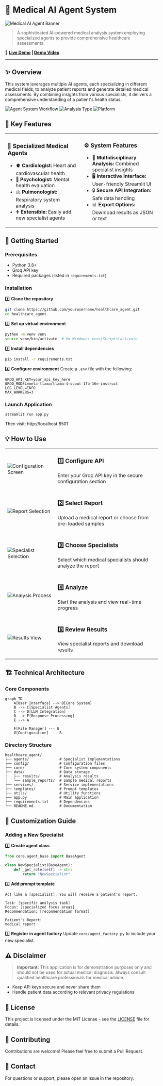 # 🏥 Medical AI Agent System

![Medical AI Agent Banner](https://img.shields.io/badge/Medical%20AI-Agent%20System-blue?style=for-the-badge)

> A sophisticated AI-powered medical analysis system employing specialized agents to provide comprehensive healthcare assessments.

**🔗 [Live Demo](https://medicalaiagent-a9teanvbmxe46jhzmuyevh.streamlit.app/) | [Demo Video](https://github.com/user-attachments/assets/f504d425-a5f7-48cc-82d8-b547a8597ce2)**

---

## ✨ Overview

This system leverages multiple AI agents, each specializing in different medical fields, to analyze patient reports and generate detailed medical assessments. By combining insights from various specialists, it delivers a comprehensive understanding of a patient's health status.

![Agent System Workflow](https://img.shields.io/badge/AI%20Agents-Medical%20Specialists-brightgreen) ![Analysis Type](https://img.shields.io/badge/Analysis-Multidisciplinary-orange) ![Platform](https://img.shields.io/badge/Platform-Streamlit-red)

## 🌟 Key Features

<table>
  <tr>
    <td width="50%">
      <h3>🧠 Specialized Medical Agents</h3>
      <ul>
        <li>🫀 <b>Cardiologist:</b> Heart and cardiovascular health</li>
        <li>🧠 <b>Psychologist:</b> Mental health evaluation</li>
        <li>🫁 <b>Pulmonologist:</b> Respiratory system analysis</li>
        <li>➕ <b>Extensible:</b> Easily add new specialist agents</li>
      </ul>
    </td>
    <td width="50%">
      <h3>⚙️ System Features</h3>
      <ul>
        <li>🔄 <b>Multidisciplinary Analysis:</b> Combined specialist insights</li>
        <li>🖥️ <b>Interactive Interface:</b> User-friendly Streamlit UI</li>
        <li>🔒 <b>Secure API Integration:</b> Safe data handling</li>
        <li>📊 <b>Export Options:</b> Download results as JSON or text</li>
      </ul>
    </td>
  </tr>
</table>

## 🚀 Getting Started

### Prerequisites

- Python 3.8+
- Groq API key
- Required packages (listed in `requirements.txt`)

### Installation

1️⃣ **Clone the repository**
```bash
git clone https://github.com/yourusername/healthcare_agent.git
cd healthcare_agent
```

2️⃣ **Set up virtual environment**
```bash
python -m venv venv
source venv/bin/activate  # On Windows: venv\Scripts\activate
```

3️⃣ **Install dependencies**
```bash
pip install -r requirements.txt
```

4️⃣ **Configure environment**
Create a `.env` file with the following:
```
GROQ_API_KEY=your_api_key_here
GROQ_MODEL=meta-llama/llama-4-scout-17b-16e-instruct
LOG_LEVEL=INFO
MAX_WORKERS=3
```

### Launch Application

```bash
streamlit run app.py
```
Then visit: http://localhost:8501

## 💡 How to Use

<table>
  <tr>
    <td><img src="/api/placeholder/240/180" alt="Configuration Screen"/></td>
    <td>
      <h3>1️⃣ Configure API</h3>
      <p>Enter your Groq API key in the secure configuration section</p>
    </td>
  </tr>
  <tr>
    <td><img src="/api/placeholder/240/180" alt="Report Selection"/></td>
    <td>
      <h3>2️⃣ Select Report</h3>
      <p>Upload a medical report or choose from pre-loaded samples</p>
    </td>
  </tr>
  <tr>
    <td><img src="/api/placeholder/240/180" alt="Specialist Selection"/></td>
    <td>
      <h3>3️⃣ Choose Specialists</h3>
      <p>Select which medical specialists should analyze the report</p>
    </td>
  </tr>
  <tr>
    <td><img src="/api/placeholder/240/180" alt="Analysis Process"/></td>
    <td>
      <h3>4️⃣ Analyze</h3>
      <p>Start the analysis and view real-time progress</p>
    </td>
  </tr>
  <tr>
    <td><img src="/api/placeholder/240/180" alt="Results View"/></td>
    <td>
      <h3>5️⃣ Review Results</h3>
      <p>View specialist reports and download results</p>
    </td>
  </tr>
</table>

## 🏗️ Technical Architecture

### Core Components

```mermaid
graph TD
    A[User Interface] --> B[Core System]
    B --> C[Specialist Agents]
    C --> D[LLM Integration]
    D --> E[Response Processing]
    E --> A
    
    F[File Manager] --- B
    G[Configuration] --- B
```

### Directory Structure
```
healthcare_agent/
├── agents/              # Specialist implementations
├── config/              # Configuration files
├── core/                # Core system components
├── data/                # Data storage
│   ├── results/         # Analysis results
│   └── sample_reports/  # Sample medical reports
├── services/            # Service implementations
├── templates/           # Prompt templates
├── utils/               # Utility functions
├── app.py               # Main application
├── requirements.txt     # Dependencies
└── README.md            # Documentation
```

## 🔧 Customization Guide

### Adding a New Specialist

1️⃣ **Create agent class**
```python
from core.agent_base import BaseAgent

class NewSpecialist(BaseAgent):
    def _get_role(self) -> str:
        return "NewSpecialist"
```

2️⃣ **Add prompt template**
```
Act like a [specialist]. You will receive a patient's report.

Task: [specific analysis task]
Focus: [specialized focus areas]
Recommendation: [recommendation format]

Patient's Report:
medical_report
```

3️⃣ **Register in agent factory**
Update `core/agent_factory.py` to include your new specialist.

## ⚠️ Disclaimer

> **Important:** This application is for demonstration purposes only and should not be used for actual medical diagnosis. Always consult qualified healthcare professionals for medical advice.

- Keep API keys secure and never share them
- Handle patient data according to relevant privacy regulations

## 📝 License

This project is licensed under the MIT License - see the [LICENSE](LICENSE) file for details.

## 🤝 Contributing

Contributions are welcome! Please feel free to submit a Pull Request.

## 📧 Contact

For questions or support, please open an issue in the repository.
